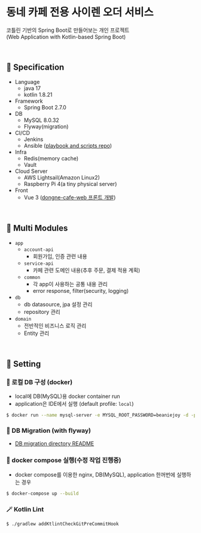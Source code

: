 # 동네 카페 전용 사이렌 오더 서비스

코틀린 기반의 Spring Boot로 만들어보는 개인 프로젝트  
(Web Application with Kotlin-based Spring Boot)

<br>

## :pushpin: Specification
- Language
  - java 17
  - kotlin 1.8.21
- Framework
  - Spring Boot 2.7.0
- DB
  - MySQL 8.0.32
  - Flyway(migration)
- CI/CD
  - Jenkins
  - Ansible ([playbook and scripts repo](https://github.com/beaniejoy/ansible-deploy-script))
- Infra
  - Redis(memory cache)
  - Vault
- Cloud Server
  - AWS Lightsail(Amazon Linux2)
  - Raspberry Pi 4(a tiny physical server)
- Front
  - Vue 3 ([dongne-cafe-web 프론트 개발](https://github.com/beaniejoy/dongne-cafe-web))


<br>

## :pushpin: Multi Modules
- `app`
  - `account-api`
    - 회원가입, 인증 관련 내용
  - `service-api`
    - 카페 관련 도메인 내용(추후 주문, 결제 적용 계획)
  - `common`
    - 각 app이 사용하는 공통 내용 관리
    - error response, filter(security, logging)
- `db`
  - db datasource, jpa 설정 관리
  - repository 관리
- `domain`
  - 전반적인 비즈니스 로직 관리
  - Entity 관리

<br>

## :pushpin: Setting

### 💽 로컬 DB 구성 (docker)
- local에 DB(MySQL)용 docker container run
- application은 IDE에서 실행 (default profile: `local`)
```bash
$ docker run --name mysql-server -e MYSQL_ROOT_PASSWORD=beaniejoy -d -p 3306:3306 mysql:8.0.21
```

### 💽 DB Migration (with flyway)
- [DB migration directory README](https://github.com/beaniejoy/dongne-cafe-api/blob/main/db/README.md)

### 💽 docker compose 실행(수정 작업 진행중)
- docker compose를 이용한 nginx, DB(MySQL), application 한꺼번에 실행하는 경우
```bash
$ docker-compose up --build
```

### 🪄 Kotlin Lint
```bash
$ ./gradlew addKtlintCheckGitPreCommitHook
```
